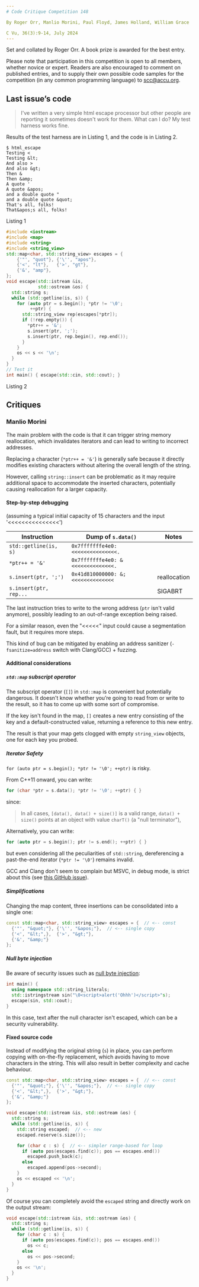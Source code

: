 ```yaml
---
# Code Critique Competition 148

By Roger Orr, Manlio Morini, Paul Floyd, James Holland, William Grace

C Vu, 36(3):9-14, July 2024
---
```


Set and collated by Roger Orr. A book prize is awarded for the best entry.

Please note that participation in this competition is open to all members, whether novice or expert. Readers are also encouraged to comment on published entries, and to supply their own possible code samples for the competition (in any common programming language) to scc@accu.org.


## Last issue’s code

> I've written a very simple html escape processor but other people are reporting it sometimes doesn't work for them. What can I do? My test harness works fine.

Results of the test harness are in Listing 1, and the code is in Listing 2.

```Shell
$ html_escape
Testing <
Testing &lt;
And also >
And also &gt;
Then &
Then &amp;
A quote '
A quote &apos;
and a double quote "
and a double quote &quot;
That's all, folks!
That&apos;s all, folks!
```
Listing 1

```C++
#include <iostream>
#include <map>
#include <string>
#include <string_view>
std::map<char, std::string_view> escapes = {
    {'"', "quot"}, {'\'', "apos"},
    {'<', "lt"},   {'>', "gt"},
    {'&', "amp"},
};
void escape(std::istream &is,
            std::ostream &os) {
  std::string s;
  while (std::getline(is, s)) {
    for (auto ptr = s.begin(); *ptr != '\0';
         ++ptr) {
      std::string_view rep(escapes[*ptr]);
      if (!rep.empty()) {
        *ptr++ = '&';
        s.insert(ptr, ';');
        s.insert(ptr, rep.begin(), rep.end());
      }
    }
    os << s << '\n';
  }
}
// Test it
int main() { escape(std::cin, std::cout); }
```
Listing 2

## Critiques

### Manlio Morini

The main problem with the code is that it can trigger string memory reallocation, which invalidates iterators and can lead to writing to incorrect addresses.

Replacing a character (`*ptr++ = '&'`) is generally safe because it directly modifies existing characters without altering the overall length of the string.

However, calling `string::insert` can be problematic as it may require additional space to accommodate the inserted characters, potentially causing reallocation for a larger capacity.

#### Step-by-step debugging
(assuming a typical initial capacity of 15 characters and the input '<<<<<<<<<<<<<<<')

| Instruction           | Dump of `s.data()`                 | Notes        |
| ---                   | ---                                | ---          |
| `std::getline(is, s)` | `0x7fffffffe4e0: <<<<<<<<<<<<<<<.` |              |
| `*ptr++ = '&'`        | `0x7fffffffe4e0: &<<<<<<<<<<<<<<.` |              |
| `s.insert(ptr, ';')`  | `0x41d810000000: &;<<<<<<<<<<<<<<` | reallocation |
| `s.insert(ptr, rep...`|                                    | SIGABRT      |

The last instruction tries to write to the wrong address (`ptr` isn't valid anymore), possibly leading to an out-of-range exception being raised.

For a similar reason, even the "<<<<<" input could cause a segmentation fault, but it requires more steps.

This kind of bug can be mitigated by enabling an address sanitizer (`-fsanitize=address` switch with Clang/GCC) + fuzzing.

#### Additional considerations

##### `std::map` subscript operator

The subscript operator (`[]`) in `std::map` is convenient but potentially dangerous. It doesn't know whether you’re going to read from or write to the result, so it has to come up with some sort of compromise.

If the key isn't found in the map, `[]` creates a new entry consisting of the key and a default-constructed value, returning a reference to this new entry.

The result is that your map gets clogged with empty `string_view` objects, one for each key you probed.

##### Iterator Safety

`for (auto ptr = s.begin(); *ptr != '\0'; ++ptr)` is risky.

From C++11 onward, you can write:

```C++
for (char *ptr = s.data(); *ptr != '\0'; ++ptr) { }
```

since:

> In all cases, `[data(), data() + size()]` is a valid range, `data() + size()` points at an object with value `charT()` (a "null terminator"),

Alternatively, you can write:

```C++
for (auto ptr = s.begin(); ptr != s.end(); ++ptr) { }
```

but even considering all the peculiarities of `std::string`, dereferencing a past-the-end iterator (`*ptr != '\0'`) remains invalid.

GCC and Clang don't seem to complain but MSVC, in debug mode, is strict about this (see [this GitHub issue][1]).

##### Simplifications

Changing the map content, three insertions can be consolidated into a single one:

```C++
const std::map<char, std::string_view> escapes = {  // <-- const
  {'"', "&quot;"}, {'\'', "&apos;"},  // <-- single copy
  {'<', "&lt;",},  {'>', "&gt;"},
  {'&', "&amp;"}
};
```

##### Null byte injection

Be aware of security issues such as [null byte injection][2]:

```C++
int main() {
  using namespace std::string_literals;
  std::istringstream sin("\0<script>alert('Ohhh')</script>"s);
  escape(sin, std::cout);
}
```

In this case, text after the null character isn't escaped, which can be a security vulnerability.


#### Fixed source code

Instead of modifying the original string (`s`) in place, you can perform copying with on-the-fly replacement, which avoids having to move characters in the string. This will also result in better complexity and cache behaviour.

```C++
const std::map<char, std::string_view> escapes = {  // <-- const
  {'"', "&quot;"}, {'\'', "&apos;"},  // <-- single copy
  {'<', "&lt;",},  {'>', "&gt;"},
  {'&', "&amp;"}
};

void escape(std::istream &is, std::ostream &os) {
  std::string s;
  while (std::getline(is, s)) {
    std::string escaped;  // <-- new
    escaped.reserve(s.size());

    for (char c : s) {  // <-- simpler range-based for loop
      if (auto pos(escapes.find(c)); pos == escapes.end())
        escaped.push_back(c);
      else
        escaped.append(pos->second);
    }
    os << escaped << '\n';
  }
}
```

Of course you can completely avoid the `escaped` string and directly work on the output stream:

```C++
void escape(std::istream &is, std::ostream &os) {
  std::string s;
  while (std::getline(is, s)) {
    for (char c : s) {
      if (auto pos(escapes.find(c)); pos == escapes.end())
        os << c;
      else
        os << pos->second;
    }
    os << '\n';
  }
}
```


[1]: https://github.com/microsoft/STL/issues/4346
[2]: http://projects.webappsec.org/w/page/13246949/Null%20Byte%20Injection
